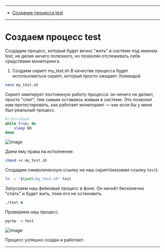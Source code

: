 ***
- [Создание процесса test](#создаем-процесс-test)

***
# Создаем процесс test
Создадим процесс, который будет вечно "жить" в системе под именем test, не делая ничего полезного, но позволяя отслеживать себя средствами мониторинга.


1. Создаем скрипт my_test.sh
В качестве процесса будет использоваться скрипт, который просто ожидает.
Командой 
```bash
nano my_test.sh
```

Скрипт имитирует постоянную работу процесса: он ничего не делает, просто "спит", тем самым оставаясь живым в системе. Это позволит нам протестировать, как работает мониторинг — как если бы у меня был реальный процесс.

```bash
#!/bin/bash
while true; do
    sleep 60
done
```

![image](https://github.com/user-attachments/assets/865630b6-8b80-40b9-ac0b-e07e527aa562)

Даем ему права на исполнение:
```bash
chmod +x my_test.sh
```

Создадим символическую ссылку на наш скрипт(назовем ссылку `test`).

```bash
ln -s "$(pwd)/my_test.sh" test
```

Запускаем наш фейковый процесс в фоне. Он начнёт бесконечно "спать" и будет жить, пока его не остановить.
```bash
./test &
```

Проверяем наш процесс.
```bash
pgrep -a test
```
![image](https://github.com/user-attachments/assets/9cc83381-97aa-4169-90ba-23b718556f5c)

Процесс успешно создан и работает.

***


